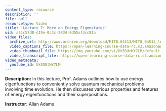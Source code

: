```yaml
---
content_type: resource
description: ''
file: null
resourcetype: Video
title: 'Lecture 7: More on Energy Eigenstates'
uid: a51c57d8-d19e-0c3c-2834-8d55afdcc81a
video_files:
  archive_url: http://www.archive.org/download/MIT8.04S13/MIT8_04S13_lec07_300k.mp4
  video_captions_file: https://open-learning-course-data-rc.s3.amazonaws.com/8-04-quantum-physics-i-spring-2013/9e52b904660f53ae8adade7d44ef2458_Uk5DUtHY7LM.vtt
  video_thumbnail_file: https://img.youtube.com/vi/Uk5DUtHY7LM/default.jpg
  video_transcript_file: https://open-learning-course-data-rc.s3.amazonaws.com/8-04-quantum-physics-i-spring-2013/d2b8ba202e773f1e081de499b1e9c7ba_Uk5DUtHY7LM.pdf
video_metadata:
  youtube_id: Uk5DUtHY7LM
---
```


**Description:** In this lecture, Prof. Adams outlines how to use energy eigenfunctions to conveniently solve quantum mechanical problems involving time evolution. He then discusses various properties and features of energy eigenfunctions and their superpositions.

**Instructor:** Allan Adams